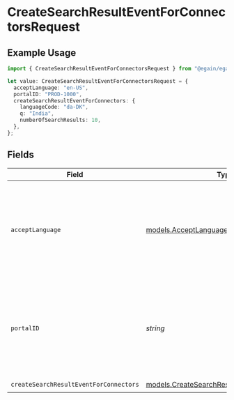 # CreateSearchResultEventForConnectorsRequest

## Example Usage

```typescript
import { CreateSearchResultEventForConnectorsRequest } from "@egain/egain-api-typescript/models/operations";

let value: CreateSearchResultEventForConnectorsRequest = {
  acceptLanguage: "en-US",
  portalID: "PROD-1000",
  createSearchResultEventForConnectors: {
    languageCode: "da-DK",
    q: "India",
    numberOfSearchResults: 10,
  },
};
```

## Fields

| Field                                                                                                                           | Type                                                                                                                            | Required                                                                                                                        | Description                                                                                                                     | Example                                                                                                                         |
| ------------------------------------------------------------------------------------------------------------------------------- | ------------------------------------------------------------------------------------------------------------------------------- | ------------------------------------------------------------------------------------------------------------------------------- | ------------------------------------------------------------------------------------------------------------------------------- | ------------------------------------------------------------------------------------------------------------------------------- |
| `acceptLanguage`                                                                                                                | [models.AcceptLanguage](../../models/acceptlanguage.md)                                                                         | :heavy_check_mark:                                                                                                              | The Language locale accepted by the client (used for locale specific fields in resource representation and in error responses). | en-US                                                                                                                           |
| `portalID`                                                                                                                      | *string*                                                                                                                        | :heavy_check_mark:                                                                                                              | The ID of the portal being accessed.<br><br>A portal ID is composed of a 2-4 letter prefix, followed by a dash and 4-15 digits. | PROD-1000                                                                                                                       |
| `createSearchResultEventForConnectors`                                                                                          | [models.CreateSearchResultEventForConnectors](../../models/createsearchresulteventforconnectors.md)                             | :heavy_check_mark:                                                                                                              | N/A                                                                                                                             |                                                                                                                                 |